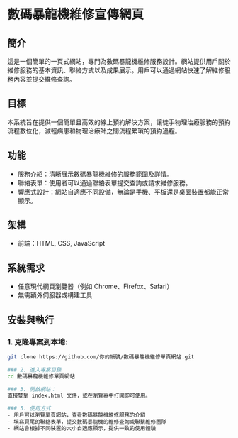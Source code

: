 # 數碼暴龍機維修宣傳網頁

## 簡介
這是一個簡單的一頁式網站，專門為數碼暴龍機維修服務設計。網站提供用戶關於維修服務的基本資訊、聯絡方式以及成果展示。用戶可以通過網站快速了解維修服務內容並提交維修查詢。

## 目標
本系統旨在提供一個簡單且高效的線上預約解決方案，讓徒手物理治療服務的預約流程數位化，減輕病患和物理治療師之間流程繁瑣的預約過程。

## 功能
- 服務介紹：清晰展示數碼暴龍機維修的服務範圍及詳情。
- 聯絡表單：使用者可以通過聯絡表單提交查詢或請求維修服務。
- 響應式設計：網站自適應不同設備，無論是手機、平板還是桌面裝置都能正常顯示。

## 架構
- 前端：HTML, CSS, JavaScript

## 系統需求
- 任意現代網頁瀏覽器（例如 Chrome、Firefox、Safari）
- 無需額外伺服器或構建工具

## 安裝與執行
### 1. 克隆專案到本地:
```bash
git clone https://github.com/你的帳號/數碼暴龍機維修單頁網站.git

### 2. 進入專案目錄
cd 數碼暴龍機維修單頁網站

### 3. 開啟網站：
直接雙擊 index.html 文件，或在瀏覽器中打開即可使用。

### 5. 使用方式
- 用戶可以瀏覽單頁網站，查看數碼暴龍機維修服務的介紹
- 填寫頁尾的聯絡表單，提交數碼暴龍機的維修查詢或聯繫維修團隊
- 網站會根據不同裝置的大小自適應顯示，提供一致的使用體驗
